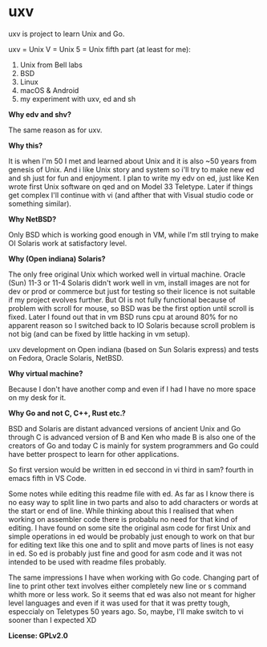 # uxv

uxv is project to learn Unix and Go.

uxv = Unix V = Unix 5 = Unix fifth part (at least for me):

1. Unix from Bell labs
2. BSD
3. Linux
4. macOS & Android
5. my experiment with uxv, ed and sh

**Why edv and shv?**

The same reason as for uxv.

**Why this?**

It is when I'm 50 I met and learned about Unix and it is also ~50 years from genesis of Unix.
And i like Unix story and system so i'll try to make new ed and sh just for fun and enjoyment.
I plan to write my edv on ed, just like Ken wrote first Unix software on qed and on Model 33 Teletype.
Later if things get complex I'll continue with vi (and afther that with Visual studio code or something similar).

**Why NetBSD?**

Only BSD which is working good enough in VM, while I'm stll trying to make OI Solaris work at satisfactory level.

**Why (Open indiana) Solaris?**

The only free original Unix which worked well in virtual machine.
Oracle (Sun) 11-3 or 11-4 Solaris didn't work well in vm, install images are not for dev or prod or commerce
but just for testing so their licence is not suitable if my project evolves further.
But OI is not fully functional because of problem with scroll for mouse, so BSD was be the first option until scroll is fixed.
Later I found out that in vm BSD runs cpu at around 80% for no apparent reason so I switched back to IO Solaris because
scroll problem is not big (and can be fixed by little hacking in vm setup).

uxv development on Open indiana (based on Sun Solaris express) and tests on Fedora, Oracle Solaris, NetBSD.

**Why virtual machine?**

Because I don't have another comp and even if I had I have no more space on my desk for it.

**Why Go and not C, C++, Rust etc.?**

BSD and Solaris are distant advanced versions of ancient Unix and
Go through C is advanced version of B and
Ken who made B is also one of the creators of Go and
today C is mainly for system programmers and Go could have better prospect to learn
for other applications.

So first version would be written in ed
seccond in vi
third in sam?
fourth in emacs
fifth in VS Code.

Some notes while editing this readme file with ed. As far as I know there is no easy way to split line in two parts
and also to add characters or words at the start or end of line. While thinking about this I realised that when
working on assembler code there is probablu no need for that kind of editing. I have found on some site the original
asm code for first Unix and simple operations in ed would be probably just enough to work on that bur for editing
text like this one and to split and move parts of lines is not easy in ed. So ed is probably just fine and good for
asm code and it was not intended to be used with readme files probably.

The same impressions I have when working with Go code. Changing part of line to print other text involves either completely
new line or s command whith more or less work. So it seems that ed was also not meant for higher level languages and even
if it was used for that it was pretty tough, especcialy on Teletypes 50 years ago. So, maybe, I'll make switch to vi sooner
than I expected XD

**License: GPLv2.0**
